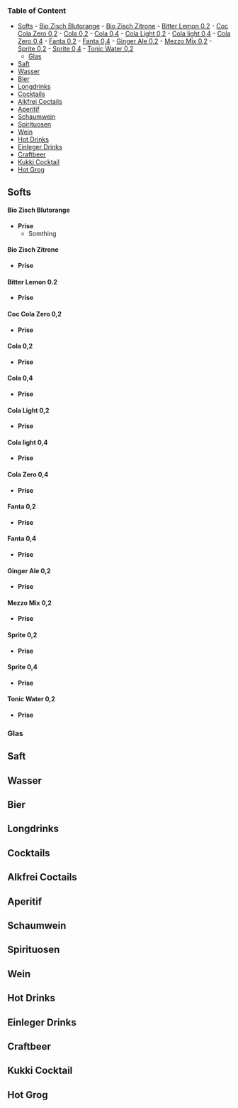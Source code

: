 ### Table of Content
<!-- TOC -->

- [Softs](#softs)
        - [Bio Zisch Blutorange](#bio-zisch-blutorange)
        - [Bio Zisch Zitrone](#bio-zisch-zitrone)
        - [Bitter Lemon 0.2](#bitter-lemon-02)
        - [Coc Cola Zero 0,2](#coc-cola-zero-02)
        - [Cola 0,2](#cola-02)
        - [Cola 0,4](#cola-04)
        - [Cola Light 0,2](#cola-light-02)
        - [Cola light 0,4](#cola-light-04)
        - [Cola Zero 0,4](#cola-zero-04)
        - [Fanta 0,2](#fanta-02)
        - [Fanta 0,4](#fanta-04)
        - [Ginger Ale 0,2](#ginger-ale-02)
        - [Mezzo Mix 0,2](#mezzo-mix-02)
        - [Sprite 0,2](#sprite-02)
        - [Sprite 0,4](#sprite-04)
        - [Tonic Water 0,2](#tonic-water-02)
    - [Glas](#glas)
- [Saft](#saft)
- [Wasser](#wasser)
- [Bier](#bier)
- [Longdrinks](#longdrinks)
- [Cocktails](#cocktails)
- [Alkfrei Coctails](#alkfrei-coctails)
- [Aperitif](#aperitif)
- [Schaumwein](#schaumwein)
- [Spirituosen](#spirituosen)
- [Wein](#wein)
- [Hot Drinks](#hot-drinks)
- [Einleger Drinks](#einleger-drinks)
- [Craftbeer](#craftbeer)
- [Kukki Cocktail](#kukki-cocktail)
- [Hot Grog](#hot-grog)

<!-- /TOC -->




## Softs

#### Bio Zisch Blutorange
- **Prise**
  - Somthing
#### Bio Zisch Zitrone
- **Prise**
#### Bitter Lemon 0.2
- **Prise**
#### Coc Cola Zero 0,2
- **Prise**
#### Cola 0,2
- **Prise**
#### Cola 0,4
- **Prise**
#### Cola Light 0,2
- **Prise**
#### Cola light 0,4
- **Prise**
#### Cola Zero 0,4
- **Prise**
#### Fanta 0,2
- **Prise**
#### Fanta 0,4
- **Prise**
#### Ginger Ale 0,2
- **Prise**
#### Mezzo Mix 0,2
- **Prise**
#### Sprite 0,2
- **Prise**
#### Sprite 0,4
- **Prise**
#### Tonic Water 0,2
- **Prise**
### Glas
## Saft
## Wasser
## Bier
## Longdrinks
## Cocktails
## Alkfrei Coctails
## Aperitif
## Schaumwein
## Spirituosen
## Wein
## Hot Drinks
## Einleger Drinks
## Craftbeer
## Kukki Cocktail
## Hot Grog






